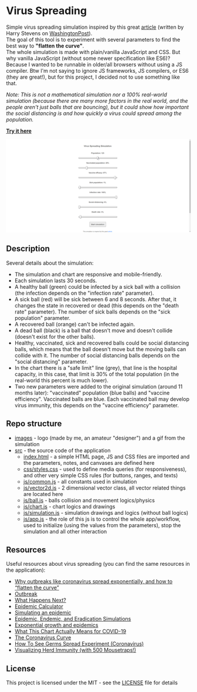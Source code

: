 # Virus Spreading

Simple virus spreading simulation inspired by this great [article](https://www.washingtonpost.com/graphics/2020/world/corona-simulator/) (written by Harry Stevens on [WashingtonPost](https://www.washingtonpost.com/)).\
The goal of this tool is to experiment with several parameters to find the best way to **"flatten the curve"**.\
The whole simulation is made with plain/vanilla JavaScript and CSS. But why vanilla JavaScript (without some newer specification like ES6)? Because I wanted to be runnable in older/all browsers without using a JS compiler. Btw I'm not saying to ignore JS frameworks, JS compilers, or ES6 (they are great!), but for this project, I decided not to use something like that.

*Note: This is not a mathematical simulation nor a 100% real-world simulation (because there are many more factors in the real world, and the people aren't just balls that are bouncing), but it could show how important the social distancing is and how quickly a virus could spread among the population.*

**[Try it here](https://mtrajk.github.io/virus-spreading/)**

<p align="center">
    <img src="https://raw.githubusercontent.com/MTrajK/virus-spreading/master/images/simulation_v2.gif" width="800px" title="simulation">
</p>


## Description

Several details about the simulation:

- The simulation and chart are responsive and mobile-friendly.
- Each simulation lasts 30 seconds.
- A healthy ball (green) could be infected by a sick ball with a collision (the infection depends on the "infection rate" parameter).
- A sick ball (red) will be sick between 6 and 8 seconds. After that, it changes the state in recovered or dead (this depends on the "death rate" parameter). The number of sick balls depends on the "sick population" parameter.
- A recovered ball (orange) can't be infected again.
- A dead ball (black) is a ball that doesn't move and doesn't collide (doesn't exist for the other balls).
- Healthy, vaccinated, sick and recovered balls could be social distancing balls, which means that the ball doesn't move but the moving balls can collide with it. The number of social distancing balls depends on the "social distancing" parameter.
- In the chart there is a "safe limit" line (grey), that line is the hospital capacity, in this case, that limit is 30% of the total population (in the real-world this percent is much lower).
- Two new parameters were added to the original simulation (around 11 months later): "vaccinated" population (blue balls) and "vaccine efficiency". Vaccinated balls are blue. Each vaccinated ball may develop virus immunity, this depends on the "vaccine efficiency" parameter.


## Repo structure

- [images](images) - logo (made by me, an amateur "designer") and a gif from the simulation
- [src](src) - the source code of the application
    * [index.html](https://github.com/MTrajK/virus-spreading/tree/master/src/index.html) - a simple HTML page, JS and CSS files are imported and the parameters, notes, and canvases are defined here
    * [css/styles.css](https://github.com/MTrajK/virus-spreading/tree/master/src/css/styles.css) - used to define media queries (for responsiveness), and other very simple CSS rules (for buttons, ranges, and texts)
    * [js/common.js](https://github.com/MTrajK/virus-spreading/tree/master/src/js/common.js) - all constants used in simulation
    * [js/vector2d.js](https://github.com/MTrajK/virus-spreading/tree/master/src/js/vector2d.js) - 2 dimensional vector class, all vector related things are located here
    * [js/ball.js](https://github.com/MTrajK/virus-spreading/tree/master/src/js/ball.js) - balls collision and movement logics/physics
    * [js/chart.js](https://github.com/MTrajK/virus-spreading/tree/master/src/js/chart.js) - chart logics and drawings
    * [js/simulation.js](https://github.com/MTrajK/virus-spreading/tree/master/src/js/simulation.js) - simulation drawings and logics (without ball logics)
    * [js/app.js](https://github.com/MTrajK/virus-spreading/tree/master/src/js/app.js) - the role of this js is to control the whole app/workflow, used to initialize (using the values from the parameters), stop the simulation and all other interaction


## Resources

Useful resources about virus spreading (you can find the same resources in the application):
- [Why outbreaks like coronavirus spread exponentially, and how to “flatten the curve”](https://www.washingtonpost.com/graphics/2020/world/corona-simulator/)
- [Outbreak](https://meltingasphalt.com/interactive/outbreak/)
- [What Happens Next?](https://ncase.me/covid-19/)
- [Epidemic Calculator](http://gabgoh.github.io/COVID/index.html)
- [Simulating an epidemic](https://www.youtube.com/watch?v=gxAaO2rsdIs)
- [Epidemic, Endemic, and Eradication Simulations](https://www.youtube.com/watch?v=7OLpKqTriio)
- [Exponential growth and epidemics](https://www.youtube.com/watch?v=Kas0tIxDvrg)
- [What This Chart Actually Means for COVID-19](https://www.youtube.com/watch?v=fgBla7RepXU)
- [The Coronavirus Curve](https://www.youtube.com/watch?v=k6nLfCbAzgo)
- [How To See Germs Spread Experiment (Coronavirus)](https://www.youtube.com/watch?v=I5-dI74zxPg)
- [Visualizing Herd Immunity (with 500 Mousetraps!)](https://www.youtube.com/watch?v=Et_J8_x4qBs)


## License

This project is licensed under the MIT - see the [LICENSE](LICENSE) file for details